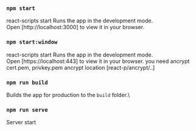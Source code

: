 

### `npm start`

react-scripts start
Runs the app in the development mode.\
Open [http://localhost:3000] to view it in your browser.


### `npm start:window`

react-scripts start
Runs the app in the development mode.\
Open [https://localhost:443] to view it in your browser.
you need ancrypt cert.pem, privkey.pem
ancrypt location [react-p/ancrypt/..]

### `npm run build`

Builds the app for production to the `build` folder.\

### `npm run serve`

Server start